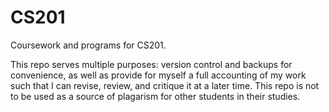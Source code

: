 # CS201

Coursework and programs for CS201.

This repo serves multiple purposes: version control and backups for convenience,
as well as provide for myself a full accounting of my work such that I can revise,
review, and critique it at a later time. This repo is not to be used as a source of
plagarism for other students in their studies. 

